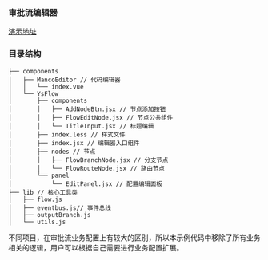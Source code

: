 ### 审批流编辑器

[演示地址](https://hangaoke1.github.io/examine-react/)

### 目录结构

```
├── components
│   ├── MancoEditor // 代码编辑器
│   │   └── index.vue
│   └── YsFlow
│       ├── components
│       │   ├── AddNodeBtn.jsx // 节点添加按钮
│       │   ├── FlowEditNode.jsx // 节点公共组件
│       │   └── TitleInput.jsx // 标题编辑
│       ├── index.less // 样式文件
│       ├── index.jsx // 编辑器入口组件
│       ├── nodes // 节点
│       │   ├── FlowBranchNode.jsx // 分支节点
│       │   └── FlowRouteNode.jsx // 路由节点
│       └── panel
│           └── EditPanel.jsx // 配置编辑面板
├── lib // 核心工具类
│   ├── flow.js
│   ├── eventbus.js// 事件总线
│   ├── outputBranch.js
│   └── utils.js
```

不同项目，在审批流业务配置上有较大的区别，所以本示例代码中移除了所有业务相关的逻辑，用户可以根据自己需要进行业务配置扩展。
